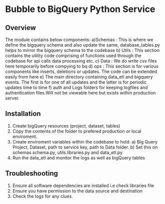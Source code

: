 # Bubble to BigQuery Python Service

## Overview

The module contains below components:
    a)Schemas : This is where we define the bigquery schema and also update the same, database_tables.py helps to mirror the bigquery schema to the codebase
    b) Utils : This section contains the utility code comprising of functions used through the codebase for api calls data processing etc.
    c) Data : We do write csv files here temporarily before compying to bq
    d) ops : This section is for various components like inserts, deletions or updates. The code can be extended easily from here
    e) The main directory containing data_etl and bigquery events. The first is for one of all updates and the latter is for periodic updates time to time
    f) auth and Logs folders for keeping logfiles and authentication files.Will not be viewable here but exists within production server.

## Installation
1. Create bigQuery resources (project, dataset, tables)
2. Copy the contents of the folder to prefered production or local enviroment.
3. Create enviroment variables within the codebase to hold:
    a) Big Query Project, Dataset, path to service key, path to Data folder.
    b) Set this on schemas.schema.py, utils.libraries.py and data_etl.py
4. Run the data_etl and monitor the logs as well as bigQuery tables

## Troubleshooting

1. Ensure all software dependencies are installed i.e check libraries file
2. Ensure you have permission to the data source and destination
3. Check the logs for any clues.